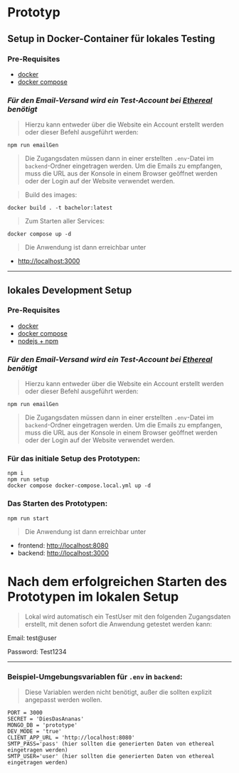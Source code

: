 # **Prototyp**

## **Setup in Docker-Container für lokales Testing**

### Pre-Requisites

- [docker](https://docs.docker.com/engine/install/)
- [docker compose](https://docs.docker.com/compose/install/)

### _Für den Email-Versand wird ein Test-Account bei [Ethereal](https://ethereal.email/) benötigt_

> Hierzu kann entweder über die Website ein Account erstellt werden oder dieser Befehl ausgeführt werden:

    npm run emailGen

> Die Zugangsdaten müssen dann in einer erstellten `.env`-Datei im `backend`-Ordner eingetragen werden.
> Um die Emails zu empfangen, muss die URL aus der Konsole in einem Browser geöffnet werden oder der Login auf der Website verwendet werden.

> Build des images:

    docker build . -t bachelor:latest

> Zum Starten aller Services:

    docker compose up -d

> Die Anwendung ist dann erreichbar unter

- [http://localhost:3000](http://localhost:3000)

---

## **lokales Development Setup**

### Pre-Requisites

- [docker](https://docs.docker.com/engine/install/)
- [docker compose](https://docs.docker.com/compose/install/)
- [nodejs + npm](https://nodejs.org/en)

### _Für den Email-Versand wird ein Test-Account bei [Ethereal](https://ethereal.email/) benötigt_

> Hierzu kann entweder über die Website ein Account erstellt werden oder dieser Befehl ausgeführt werden:

    npm run emailGen

> Die Zugangsdaten müssen dann in einer erstellten `.env`-Datei im `backend`-Ordner eingetragen werden.
> Um die Emails zu empfangen, muss die URL aus der Konsole in einem Browser geöffnet werden oder der Login auf der Website verwendet werden.

### Für das initiale Setup des Prototypen:

    npm i
    npm run setup
    docker compose docker-compose.local.yml up -d

### Das Starten des Prototypen:

    npm run start

> Die Anwendung ist dann erreichbar unter

- frontend: [http://localhost:8080](http://localhost:8080)
- backend: [http://localhost:3000](http://localhost:3000)

# Nach dem erfolgreichen Starten des Prototypen im lokalen Setup

> Lokal wird automatisch ein TestUser mit den folgenden Zugangsdaten erstellt, mit denen sofort die Anwendung getestet werden kann:

Email: test@user

Password: Test1234

---

### Beispiel-Umgebungsvariablen für `.env` in `backend`:

> Diese Variablen werden nicht benötigt, außer die sollten explizit angepasst werden wollen.

    PORT = 3000
    SECRET = 'DiesDasAnanas'
    MONGO_DB = 'prototype'
    DEV_MODE = 'true'
    CLIENT_APP_URL = 'http://localhost:8080'
    SMTP_PASS='pass' (hier sollten die generierten Daten von ethereal eingetragen werden)
    SMTP_USER='user' (hier sollten die generierten Daten von ethereal eingetragen werden)

